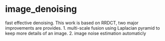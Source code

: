 # image_denoising
fast effective denoising. This work is based on RRDCT, two major improvements are provides. 1. multi-scale fusion using Laplacian pyramid to keep more details of an image. 2. image noise estimation automaticly 
